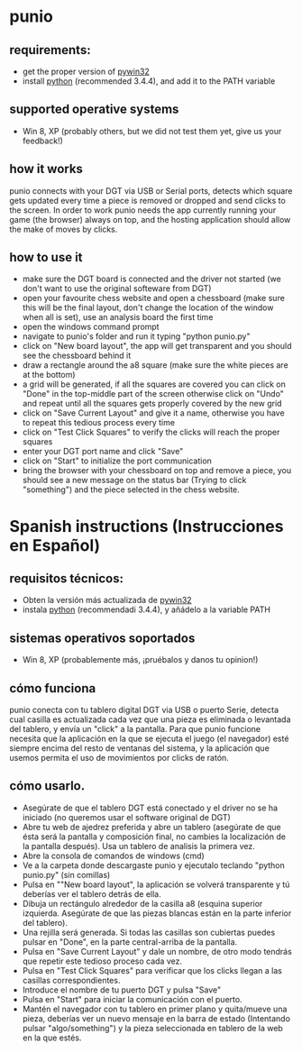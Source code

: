 # punio

## requirements:

- get the proper version of [pywin32](https://sourceforge.net/projects/pywin32/files/pywin32/)
- install [python](https://www.python.org/downloads/) (recommended 3.4.4), and add it to the PATH variable

## supported operative systems
- Win 8, XP (probably others, but we did not test them yet, give us your feedback!)

## how it works
punio connects with your DGT via USB or Serial ports, detects which square gets updated every time a piece is removed
or dropped and send clicks to the screen. In order to work punio needs the app currently running your game 
(the browser) always on top, and the hosting application should allow the make of moves by clicks.

## how to use it
- make sure the DGT board is connected and the driver not started (we don't want to use the original softeware from DGT)
- open your favourite chess website and open a chessboard (make sure this will be the final layout, don't change 
the location of the window when all is set), use an analysis board the first time
- open the windows command prompt
- navigate to punio's folder and run it typing "python punio.py"
- click on "New board layout", the app will get transparent and you should see the chessboard behind it
- draw a rectangle around the a8 square (make sure the white pieces are at the bottom)
- a grid will be generated, if all the squares are covered you can click on "Done" in the top-middle part of the screen
otherwise click on "Undo" and repeat until all the squares gets properly covered by the new grid
- click on "Save Current Layout" and give it a name, otherwise you have to repeat this tedious process every time
- click on "Test Click Squares" to verify the clicks will reach the proper squares
- enter your DGT port name and click "Save"
- click on "Start" to initialize the port communication
- bring the browser with your chessboard on top and remove a piece, you should see a new message on the status bar 
(Trying to click "something") and the piece selected in the chess website.

# Spanish instructions (Instrucciones en Español)
## requisitos técnicos:

- Obten la versión más actualizada de [pywin32](https://sourceforge.net/projects/pywin32/files/pywin32/)
- instala [python](https://www.python.org/downloads/) (recommendadi 3.4.4), y añádelo a la variable PATH

## sistemas operativos soportados
- Win 8, XP (probablemente más, ¡pruébalos y danos tu opinion!)

## cómo funciona
punio conecta con tu tablero digital DGT via USB o puerto Serie, detecta cual casilla es actualizada cada vez que una pieza es eliminada o levantada del tablero, y envía un "click" a la pantalla. Para que punio funcione necesita que la aplicación en la que se ejecuta el juego (el navegador) esté siempre encima del resto de ventanas del sistema, y la aplicación que usemos permita el uso de movimientos por clicks de ratón.

## cómo usarlo.
- Asegúrate de que el tablero DGT está conectado y el driver no se ha iniciado (no queremos usar el software original de DGT)
- Abre tu web de ajedrez preferida y abre un tablero (asegúrate de que ésta será la pantalla y composición final, no cambies la localización de la pantalla después). Usa un tablero de analisis la primera vez. 
- Abre la consola de comandos de windows (cmd)
- Ve a la carpeta donde descargaste punio y ejecutalo teclando "python punio.py" (sin comillas)
- Pulsa en ""New board layout", la aplicación se volverá transparente y tú deberías ver el tablero detrás de ella.
- Dibuja un rectángulo alrededor de la casilla a8 (esquina superior izquierda. Asegúrate de que las piezas blancas están en la parte inferior del tablero).
- Una rejilla será generada. Si todas las casillas son cubiertas puedes pulsar en "Done", en la parte central-arriba de la pantalla. 
- Pulsa en "Save Current Layout" y dale un nombre, de otro modo tendrás que repetir este tedioso proceso cada vez.
- Pulsa en "Test Click Squares" para verificar que los clicks llegan a las casillas correspondientes.
- Introduce el nombre de tu puerto DGT y pulsa "Save"
- Pulsa en "Start" para iniciar la  comunicación con el puerto.
- Mantén el navegador con tu tablero en primer plano y quita/mueve una pieza, deberías ver un nuevo mensaje en la barra de estado (Intentando pulsar "algo/something") y la pieza seleccionada en tablero de la web en la que estés.
